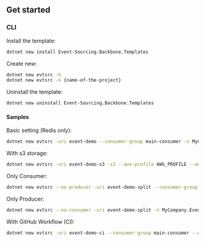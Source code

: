 ## Get started 

### CLI

Install the template:

```bash
dotnet new install Event-Sourcing.Backbone.Templates
```

Create new:

```bash
dotnet new evtsrc -h
dotnet new evtsrc -n {name-of-the-project}
```

Uninstall the template:

```bash
dotnet new uninstall Event-Sourcing.Backbone.Templates
```

#### Samples

Basic setting (Redis only):

```bash
dotnet new evtsrc -uri event-demo --consumer-group main-consumer -n MyCompany.Events -eb MyEvent
```

With s3 storage:  

```bash
dotnet new evtsrc -uri event-demo-s3 -s3 --aws-profile AWS_PROFILE --aws-profile-region us-east-1 --s3-bucket event-sourcing-demo --consumer-group main-consumer -n MyCompany.Events.S3Storage -eb MyEvent
```

Only Consumer:  

```bash
dotnet new evtsrc --no-producer -uri event-demo-split --consumer-group main-consumer -n MyCompany.Events.Consumer -eb MyEvent
```

Only Producer:  

```bash
dotnet new evtsrc --no-consumer -uri event-demo-split -n MyCompany.Events.Producer -eb MyEvent
```  

With GitHub Workflow (CI):  

```bash
dotnet new evtsrc -uri event-demo-ci --consumer-group main-consumer --github-ci --git-email ci-mail@gmail.com -n MyCompany.Events.CI -eb MyEvent
```  
